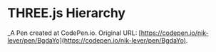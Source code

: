 # THREE.js Hierarchy
 _A Pen created at CodePen.io. Original URL: [https://codepen.io/nik-lever/pen/BgdaYo](https://codepen.io/nik-lever/pen/BgdaYo).

 